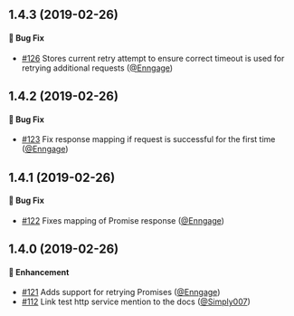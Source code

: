## 1.4.3 (2019-02-26)

#### :bug: Bug Fix
  * [#126](https://github.com/Kentico/kentico-cloud-js/pull/126) Stores current retry attempt to ensure correct timeout is used for retrying additional requests ([@Enngage](https://github.com/Enngage))
  
## 1.4.2 (2019-02-26)

#### :bug: Bug Fix
  * [#123](https://github.com/Kentico/kentico-cloud-js/pull/123) Fix response mapping if request is successful for the first time ([@Enngage](https://github.com/Enngage))
  
## 1.4.1 (2019-02-26)

#### :bug: Bug Fix
  * [#122](https://github.com/Kentico/kentico-cloud-js/pull/122) Fixes mapping of Promise response ([@Enngage](https://github.com/Enngage))
  
## 1.4.0 (2019-02-26)

#### :rocket: Enhancement
  * [#121](https://github.com/Kentico/kentico-cloud-js/pull/121) Adds support for retrying Promises ([@Enngage](https://github.com/Enngage))
  * [#112](https://github.com/Kentico/kentico-cloud-js/pull/112) Link test http service mention to the docs ([@Simply007](https://github.com/Simply007))

